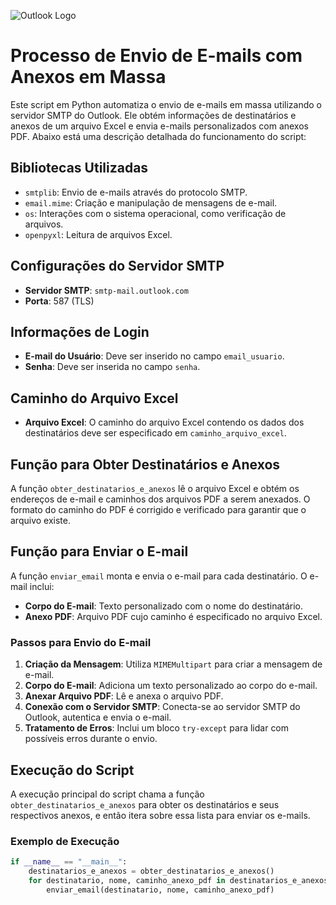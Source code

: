 ![Outlook Logo](https://outlookiniciarsesion01.weebly.com/uploads/9/8/5/4/98549006/outlook_orig.jpg)

# Processo de Envio de E-mails com Anexos em Massa

Este script em Python automatiza o envio de e-mails em massa utilizando o servidor SMTP do Outlook. Ele obtém informações de destinatários e anexos de um arquivo Excel e envia e-mails personalizados com anexos PDF. Abaixo está uma descrição detalhada do funcionamento do script:

## Bibliotecas Utilizadas

- `smtplib`: Envio de e-mails através do protocolo SMTP.
- `email.mime`: Criação e manipulação de mensagens de e-mail.
- `os`: Interações com o sistema operacional, como verificação de arquivos.
- `openpyxl`: Leitura de arquivos Excel.

## Configurações do Servidor SMTP

- **Servidor SMTP**: `smtp-mail.outlook.com`
- **Porta**: 587 (TLS)

## Informações de Login

- **E-mail do Usuário**: Deve ser inserido no campo `email_usuario`.
- **Senha**: Deve ser inserida no campo `senha`.

## Caminho do Arquivo Excel

- **Arquivo Excel**: O caminho do arquivo Excel contendo os dados dos destinatários deve ser especificado em `caminho_arquivo_excel`.

## Função para Obter Destinatários e Anexos

A função `obter_destinatarios_e_anexos` lê o arquivo Excel e obtém os endereços de e-mail e caminhos dos arquivos PDF a serem anexados. O formato do caminho do PDF é corrigido e verificado para garantir que o arquivo existe.

## Função para Enviar o E-mail

A função `enviar_email` monta e envia o e-mail para cada destinatário. O e-mail inclui:

- **Corpo do E-mail**: Texto personalizado com o nome do destinatário.
- **Anexo PDF**: Arquivo PDF cujo caminho é especificado no arquivo Excel.

### Passos para Envio do E-mail

1. **Criação da Mensagem**: Utiliza `MIMEMultipart` para criar a mensagem de e-mail.
2. **Corpo do E-mail**: Adiciona um texto personalizado ao corpo do e-mail.
3. **Anexar Arquivo PDF**: Lê e anexa o arquivo PDF.
4. **Conexão com o Servidor SMTP**: Conecta-se ao servidor SMTP do Outlook, autentica e envia o e-mail.
5. **Tratamento de Erros**: Inclui um bloco `try-except` para lidar com possíveis erros durante o envio.

## Execução do Script

A execução principal do script chama a função `obter_destinatarios_e_anexos` para obter os destinatários e seus respectivos anexos, e então itera sobre essa lista para enviar os e-mails.

### Exemplo de Execução

```python
if __name__ == "__main__":
    destinatarios_e_anexos = obter_destinatarios_e_anexos()
    for destinatario, nome, caminho_anexo_pdf in destinatarios_e_anexos:
        enviar_email(destinatario, nome, caminho_anexo_pdf)
